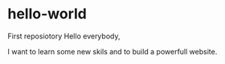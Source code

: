 # hello-world
First reposiotory
Hello everybody,

I want to learn some new skils and to build a powerfull website. 
